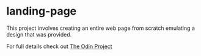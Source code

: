 # landing-page

This project involves creating an entire web page from scratch emulating a design that was provided. 

For full details check out [The Odin Project](https://www.theodinproject.com/lessons/foundations-landing-page)
